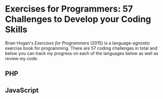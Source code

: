 # Exercises for Programmers: 57 Challenges to Develop your Coding Skills

Brian Hogan's *Exercises for Programmers* (2015) is a language-agnostic exercise book for programming. There are 57 coding challenges in total and below you can track my progress on each of the languages below as well as review my code.

## PHP


## JavaScript 



